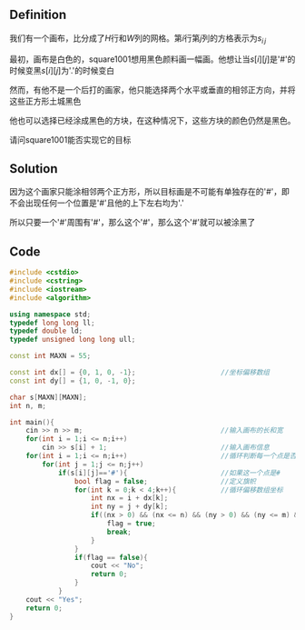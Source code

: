 ## Definition

我们有一个画布，比分成了$H$行和$W$列的网格。第$i$行第$j$列的方格表示为$s_{i\,j}$

最初，画布是白色的，square1001想用黑色颜料画一幅画。他想让当$s[i][j]$是'#'的时候变黑$s[i][j]$为'.'的时候变白

然而，有他不是一个后打的画家，他只能选择两个水平或垂直的相邻正方向，并将这些正方形土城黑色

他也可以选择已经涂成黑色的方块，在这种情况下，这些方块的颜色仍然是黑色。

请问square1001能否实现它的目标

## Solution

因为这个画家只能涂相邻两个正方形，所以目标画是不可能有单独存在的'#'，即不会出现任何一个位置是'#'且他的上下左右均为'.'

所以只要一个'#'周围有'#'，那么这个'#'，那么这个'#'就可以被涂黑了

## Code

~~~cpp
#include <cstdio>
#include <cstring>
#include <iostream>
#include <algorithm>

using namespace std;
typedef long long ll;
typedef double ld;
typedef unsigned long long ull;

const int MAXN = 55;

const int dx[] = {0, 1, 0, -1};						//坐标偏移数组 
const int dy[] = {1, 0, -1, 0};

char s[MAXN][MAXN];
int n, m;

int main(){
	cin >> n >> m;									//输入画布的长和宽 
	for(int i = 1;i <= n;i++)
		cin >> s[i] + 1;							//输入画布信息 
	for(int i = 1;i <= n;i++)						//循环判断每一个点是否合法 
		for(int j = 1;j <= n;j++)
			if(s[i][j]=='#'){						//如果这一个点是# 
				bool flag = false;					//定义旗帜 
				for(int k = 0;k < 4;k++){			//循环偏移数组坐标 
					int nx = i + dx[k];
					int ny = j + dy[k];
					if((nx > 0) && (nx <= n) && (ny > 0) && (ny <= m) && (s[nx][ny] == '#')){
						flag = true; 
						break;
					}
				}
				if(flag == false){
					cout << "No";
					return 0;
				}
			}
	cout << "Yes"; 
	return 0;
}
~~~